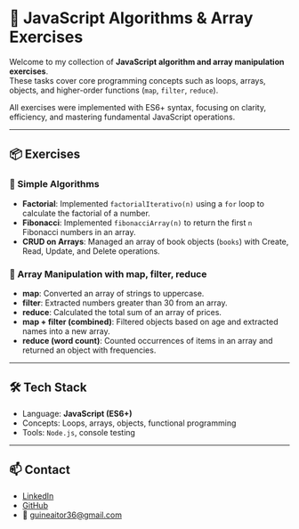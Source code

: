 # 🧠 JavaScript Algorithms & Array Exercises

Welcome to my collection of **JavaScript algorithm and array manipulation exercises**.  
These tasks cover core programming concepts such as loops, arrays, objects, and higher-order functions (`map`, `filter`, `reduce`).

All exercises were implemented with ES6+ syntax, focusing on clarity, efficiency, and mastering fundamental JavaScript operations.

---

## 📦 Exercises

### 🔹 Simple Algorithms
- **Factorial**: Implemented `factorialIterativo(n)` using a `for` loop to calculate the factorial of a number.  
- **Fibonacci**: Implemented `fibonacciArray(n)` to return the first `n` Fibonacci numbers in an array.  
- **CRUD on Arrays**: Managed an array of book objects (`books`) with Create, Read, Update, and Delete operations.

### 🔹 Array Manipulation with map, filter, reduce
- **map**: Converted an array of strings to uppercase.  
- **filter**: Extracted numbers greater than 30 from an array.  
- **reduce**: Calculated the total sum of an array of prices.  
- **map + filter (combined)**: Filtered objects based on age and extracted names into a new array.  
- **reduce (word count)**: Counted occurrences of items in an array and returned an object with frequencies.

---

## 🛠 Tech Stack

- Language: **JavaScript (ES6+)**
- Concepts: Loops, arrays, objects, functional programming  
- Tools: `Node.js`, console testing

---

## 📫 Contact

- [LinkedIn](https://www.linkedin.com/in/aitor-guinea-961635348/)  
- [GitHub](https://github.com/aguinea1)  
- 📧 [guineaitor36@gmail.com](mailto:guineaitor36@gmail.com)
